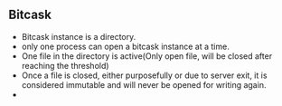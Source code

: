 ## Bitcask
* Bitcask instance is a directory. 
* only one process can open a bitcask instance at a time.
* One file in the directory is active(Only open file, will be closed after reaching the threshold)
* Once a file is closed, either purposefully or due to server exit, it is considered immutable and will never be opened for writing again.
*
